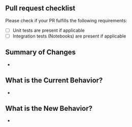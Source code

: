 ## Pull request checklist

Please check if your PR fulfills the following requirements:

- [ ] Unit tests are present if applicable
- [ ] Integration tests (Notebooks) are present if applicable

## Summary of Changes

<!-- Include a high-level overview of your implementation, including any alternatives you considered and items you'll address in follow-up PRs -->

-

## What is the Current Behavior?

<!-- Please describe the current behavior that you are modifying or link to a relevant issue. -->

-

## What is the New Behavior?

<!-- Please describe the behavior or changes that are being added by this PR. Examples of updated API payloads are encouraged! -->

-
